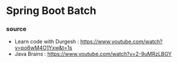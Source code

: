# Spring Boot Batch
### source 
- Learn code with Durgesh : https://www.youtube.com/watch?v=po6wM4O1Yxw&t=1s
- Java Brains : https://www.youtube.com/watch?v=2-9uMRzLBGY